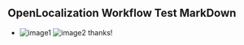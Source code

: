 ## OpenLocalization Workflow Test MarkDown
* ![image1](.\9b183233-1b05-4502-81bf-9e3b1c4d4f55.png)   ![image2](.\ee89eddc-06b9-420d-b8d5-d7eb1cdfb5cb.png) 
thanks!
